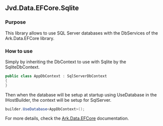 ## Jvd.Data.EFCore.Sqlite
### Purpose
This library allows to use SQL Server databases with the DbServices of the Ark.Data.EFCore library.

### How to use
Simply by inheriting the DbContext to use with Sqlite by the SqliteDbContext.
```C#
public class AppDbContext : SqlServerDbContext
{
}
```
Then when the database will be setup at startup using UseDatabase in the IHostBuilder, the context will be setup for SqlServer.
```C#
builder.UseDatabase<AppDbContext>();
```
For more details, check the [Ark.Data.EFCore](..\Ark.Data.EFCore\readme.md) documentation.